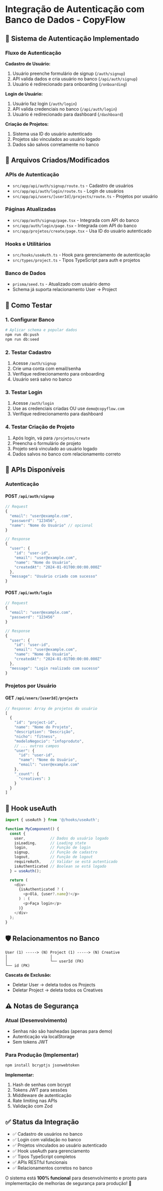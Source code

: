 # Integração de Autenticação com Banco de Dados - CopyFlow

## 🔐 Sistema de Autenticação Implementado

### Fluxo de Autenticação

**Cadastro de Usuário:**

1. Usuário preenche formulário de signup (`/auth/signup`)
2. API valida dados e cria usuário no banco (`/api/auth/signup`)
3. Usuário é redirecionado para onboarding (`/onboarding`)

**Login de Usuário:**

1. Usuário faz login (`/auth/login`)
2. API valida credenciais no banco (`/api/auth/login`)
3. Usuário é redirecionado para dashboard (`/dashboard`)

**Criação de Projetos:**

1. Sistema usa ID do usuário autenticado
2. Projetos são vinculados ao usuário logado
3. Dados são salvos corretamente no banco

## 📁 Arquivos Criados/Modificados

### APIs de Autenticação

- `src/app/api/auth/signup/route.ts` - Cadastro de usuários
- `src/app/api/auth/login/route.ts` - Login de usuários
- `src/app/api/users/[userId]/projects/route.ts` - Projetos por usuário

### Páginas Atualizadas

- `src/app/auth/signup/page.tsx` - Integrada com API do banco
- `src/app/auth/login/page.tsx` - Integrada com API do banco
- `src/app/projetos/create/page.tsx` - Usa ID do usuário autenticado

### Hooks e Utilitários

- `src/hooks/useAuth.ts` - Hook para gerenciamento de autenticação
- `src/types/project.ts` - Tipos TypeScript para auth e projetos

### Banco de Dados

- `prisma/seed.ts` - Atualizado com usuário demo
- Schema já suporta relacionamento User → Project

## 🚀 Como Testar

### 1. Configurar Banco

```bash
# Aplicar schema e popular dados
npm run db:push
npm run db:seed
```

### 2. Testar Cadastro

1. Acesse `/auth/signup`
2. Crie uma conta com email/senha
3. Verifique redirecionamento para onboarding
4. Usuário será salvo no banco

### 3. Testar Login

1. Acesse `/auth/login`
2. Use as credenciais criadas OU use `demo@copyflow.com`
3. Verifique redirecionamento para dashboard

### 4. Testar Criação de Projeto

1. Após login, vá para `/projetos/create`
2. Preencha o formulário de projeto
3. Projeto será vinculado ao usuário logado
4. Dados salvos no banco com relacionamento correto

## 🔧 APIs Disponíveis

### Autenticação

#### POST `/api/auth/signup`

```typescript
// Request
{
  "email": "user@example.com",
  "password": "123456",
  "name": "Nome do Usuário" // opcional
}

// Response
{
  "user": {
    "id": "user-id",
    "email": "user@example.com",
    "name": "Nome do Usuário",
    "createdAt": "2024-01-01T00:00:00.000Z"
  },
  "message": "Usuário criado com sucesso"
}
```

#### POST `/api/auth/login`

```typescript
// Request
{
  "email": "user@example.com",
  "password": "123456"
}

// Response
{
  "user": {
    "id": "user-id",
    "email": "user@example.com",
    "name": "Nome do Usuário",
    "createdAt": "2024-01-01T00:00:00.000Z"
  },
  "message": "Login realizado com sucesso"
}
```

### Projetos por Usuário

#### GET `/api/users/[userId]/projects`

```typescript
// Response: Array de projetos do usuário
[
  {
    "id": "project-id",
    "name": "Nome do Projeto",
    "description": "Descrição",
    "nicho": "fitness",
    "modeloNegocio": "infoproduto",
    // ... outros campos
    "user": {
      "id": "user-id",
      "name": "Nome do Usuário",
      "email": "user@example.com"
    },
    "_count": {
      "creatives": 3
    }
  }
]
```

## 🔨 Hook useAuth

```typescript
import { useAuth } from '@/hooks/useAuth';

function MyComponent() {
  const {
    user,           // Dados do usuário logado
    isLoading,      // Loading state
    login,          // Função de login
    signup,         // Função de cadastro
    logout,         // Função de logout
    requireAuth,    // Validar se está autenticado
    isAuthenticated // Boolean se está logado
  } = useAuth();

  return (
    <div>
      {isAuthenticated ? (
        <p>Olá, {user?.name}!</p>
      ) : (
        <p>Faça login</p>
      )}
    </div>
  );
}
```

## 🛡️ Relacionamentos no Banco

```
User (1) -----> (N) Project (1) -----> (N) Creative
│                   │
│                   └── userId (FK)
└── id (PK)
```

**Cascata de Exclusão:**

- Deletar User → deleta todos os Projects
- Deletar Project → deleta todos os Creatives

## ⚠️ Notas de Segurança

### Atual (Desenvolvimento)

- Senhas não são hasheadas (apenas para demo)
- Autenticação via localStorage
- Sem tokens JWT

### Para Produção (Implementar)

```bash
npm install bcryptjs jsonwebtoken
```

**Implementar:**

1. Hash de senhas com bcrypt
2. Tokens JWT para sessões
3. Middleware de autenticação
4. Rate limiting nas APIs
5. Validação com Zod

## ✅ Status da Integração

- ✅ Cadastro de usuários no banco
- ✅ Login com validação no banco
- ✅ Projetos vinculados ao usuário autenticado
- ✅ Hook useAuth para gerenciamento
- ✅ Tipos TypeScript completos
- ✅ APIs RESTful funcionais
- ✅ Relacionamentos corretos no banco

O sistema está **100% funcional** para desenvolvimento e pronto para implementação de melhorias de segurança para produção! 🎉
